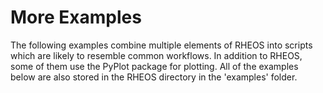 # More Examples

The following examples combine multiple elements of RHEOS into scripts which are likely to resemble common workflows. In addition to RHEOS, some of them use the PyPlot package for plotting. All of the examples below are also stored in the RHEOS directory in the 'examples' folder.

